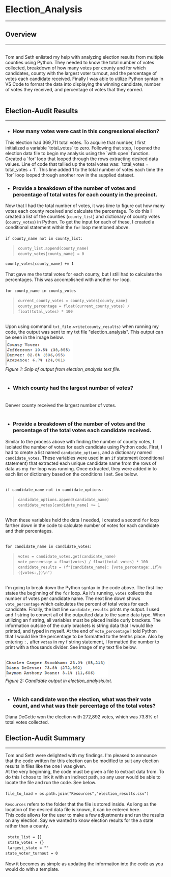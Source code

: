 # **Election_Analysis**
---

## **Overview**
---
<br>
Tom and Seth enlisted my help with analyzing election results from multiple counties using Python. They needed to know the total number of votes collected, breakdown of how many votes per county and for which candidates, county with the largest voter turnout, and the percentage of votes each candidate received. Finally I was able to utilize Python syntax in VS Code to format the data into displaying the winning candidate, number of votes they received, and percentage of votes that they earned.
<br><br>

## **Election-Audit Results**
---
- ### **How many votes were cast in this congressional election?**
<p>This election had 369,711 total votes. To acquire that number, I first initialized a variable `total_votes` to zero. Following that step, I opened the election data file to begin my analysis using the `with open` function. Created a `for` loop that looped through the rows extracting desired data values. Line of code that tallied up the total votes was: `total_votes = total_votes + 1`. This line added 1 to the total number of votes each time the `for` loop looped through another row in the supplied dataset.</p>

- ### **Provide a breakdown of the number of votes and percentage of total votes for each county in the precinct.**
Now that I had the total number of votes, it was time to figure out how many votes each county received and calculate the percentage. To do this I created a list of the counties (`county_list`) and dictionary of county votes (`county_votes`) in Python. To get the input for each of these, I created a conditional statement within the `for` loop mentioned above. <br><br>
`if county_name not in county_list:`<br>
>`county_list.append(county_name)`<br>
>`county_votes[county_name] = 0`<br>

`county_votes[county_name] += 1`<br><br>
That gave me the total votes for each county, but I still had to calculate the percentages. This was accomplished with another `for` loop. <br><br>
`for county_name in county_votes`<br>
>`current_county_votes = county_votes[county_name]`<br>
>`county_percentage = float(current_county_votes) / float(total_votes) * 100`<br>

<br>Upon using command `txt_file.write(county_results)` when running my code, the output was sent to my txt file "election_analysis". This output can be seen in the image below. <br>
![County Output](county_output.PNG)<br>
*Figure 1: Snip of output from election_analysis text file.*<br><br>

- ### **Which county had the largest number of votes?** <br><br>

Denver county received the largest number of votes. <br><br>

- ### **Provide a breakdown of the number of votes and the percentage of the total votes each candidate received.**
Similar to the process above with finding the number of county votes, I isolated the number of votes for each candidate using Python code. First, I had to create a list named `candidate_options`, and a dictionary named `candidate_votes`. These variables were used in an `if` statement (conditional statement) that extracted each unique candidate name from the rows of data as my `for` loop was running. Once extracted, they were added in to each list or dictionary based on the conditions I set. See below. <br><br>

`if candidate_name not in candidate_options:`<br>
> `candidate_options.append(candidate_name)`<br>
> `candidate_votes[candidate_name] += 1`<br>

<br>When these variables held the data I needed, I created a second `for` loop farther down in the code to calculate number of votes for each candidate and their percentages.<br><br>

`for candidate_name in candidate_votes:` <br>
> `votes = candidate_votes.get(candidate_name)` <br>
> `vote_percentage = float(votes) / float(total_votes) * 100` <br>
> `candidate_results = (f"{candidate_name}: {vote_percentage:.1f}% ({votes:,})\n")` <br>

<br>I'm going to break down the Python syntax in the code above. The first line states the beginning of the `for` loop. As it's running, `votes` collects the number of votes per candidate name. The next line down shows `vote_percentage` which calculates the percent of total votes for each candidate. Finally, the last line `candidate_results` prints my output. I used and f string to convert all of the outputted data to the same data type. When utilizing an f string, all variables must be placed inside curly brackets. The information outside of the curly brackets is string data that I would like printed, and typed in myself. At the end of `vote_percentage` I told Python that I would like the percentage to be formatted to the tenths place. Also by entering `:,` after `votes` in my f string statement, I formatted the number to print with a thousands divider. See image of my text file below. <br><br>

![Candidate Output](candidate_output.PNG)<br>
*Figure 2: Candidate output in election_analysis.txt.* <br><br>

- ### **Which candidate won the election, what was their vote count, and what was their percentage of the total votes?**<br>

Diana DeGette won the election with 272,892 votes, which was 73.8% of total votes collected.

## **Election-Audit Summary**
---
Tom and Seth were delighted with my findings. I'm pleased to announce that the code written for this election can be modified to suit any election results in files like the one I was given. <br>At the very beginning, the code must be given a file to extract data from. To do this I chose to link it with an indirect path, so any user would be able to locate the file and run the code. See below. <br><br>
`file_to_load = os.path.join("Resources","election_results.csv")`<br><br>
`Resources` refers to the folder that the file is stored inside. As long as the location of the desired data file is known, it can be entered here. <br>
This code allows for the user to make a few adjustments and run the results on any election. Say we wanted to know election results for the a state rather than a county. <br><br>
` state_list = []`<br>
` state_votes = {}`<br>
` largest_state = ""` <br>
` state_voter_turnout = 0 ` <br><br>
Now it becomes as simple as updating the information into the code as you would do with a template. 